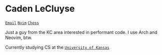 # Caden LeCluyse

[`Email`](mailto:lecluyse20@gmail.com 'Send an email')
[`Nvim`](https://github.com/lecluyse2000/nvim)
[`Chess`](https://www.chess.com/member/cadenlecluyse)

Just a guy from the KC area interested in performant code. I use Arch and Neovim, btw.   

Currently studying CS at the [`University of Kansas`](https://ku.edu/)    

